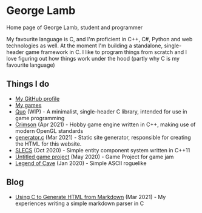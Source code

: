 # George Lamb

Home page of George Lamb, student and programmer

My favourite language is C, and I'm proficient in C++, C#, Python and web technologies as well. At the moment I'm building a standalone, single-header game framework in C. I like to program things from scratch and I love figuring out how things work under the hood (partly why C is my favourite language)

## Things I do
 - [My GitHub profile](https://github.com/georgelam6)
 - [My games](https://georgelam6.itch.io)
 - [Quo](quo.html) (WIP) - A minimalist, single-header C library, intended for use in game programming
 - [Crimson](crimson.html) (Apr 2021) - Hobby game engine written in C++, making use of modern OpenGL standards
 - [generator.c](https://raw.githubusercontent.com/georgelam6/georgelam6.github.io/master/generator.c) (Mar 2021) - Static site generator, responsible for creating the HTML for this website.
 - [SLECS](https://github.com/georgelam6/SLECS) (Oct 2020) - Simple entity component system written in C++11
 - [Untitled game project](game.html) (May 2020) - Game Project for game jam
 - [Legend of Cave](https://georgelam6.itch.io/legend) (Jan 2020) - Simple ASCII roguelike

## Blog
 - [Using C to Generate HTML from Markdown](c-markdown.html) (Mar 2021) - My experiences writing a simple markdown parser in C
